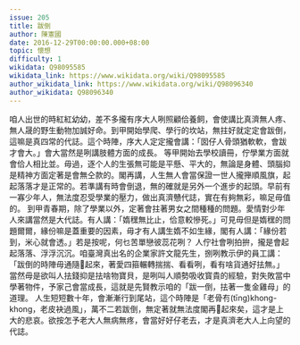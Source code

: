 ```yaml
---
issue: 205
title: 跋倒
author: 陳憲國
date: 2016-12-29T00:00:00.000+08:00
topic: 懷想
difficulty: 1
wikidata: Q98095585
wikidata_link: https://www.wikidata.org/wiki/Q98095585
author_wikidata_link: https://www.wikidata.org/wiki/Q98096340
author_wikidata: Q98096340
---
```

咱人出世的時紅紅幼幼，差不多攏有序大人咧照顧佮養飼，會使講比真濟無人疼、無人晟的野生動物加誠好命。到甲開始學爬、學行的坎站，無拄好就定定會跋倒，這嘛是真四常的代誌。這个時陣，序大人定定攏會講：「囡仔人骨頭猶軟軟，會跋才會大。」會大當然是咧講肢體方面的成長。
等甲開始去學校讀冊，佇學業方面就會佮人相比並。毋過，逐个人的生張無可能是平懸、平大的，無論是身體、頭腦抑是精神方面定著是會無仝款的。閣再講，人生無人會當保證一世人攏攑順風旗，起起落落才是正常的。若準講有時會倒退，無的確就是另外一个進步的起頭。早前有一寡少年人，無法度忍受學業的壓力，做出真濟戇代誌，實在有夠無彩，嘛足毋值的。
到甲青春期，除了學業以外，定著會拄著男女之間種種的問題。愛情對少年人來講當然是大代誌。有人講：「媠䆀無比止，佮意較慘死。」可見毋但是媠䆀的問題爾爾，緣份嘛是蓋重要的因素，毋才有人講生媠不如生緣，閣有人講：「緣份若到，米心就會透。」若是按呢，何乜苦單戀彼蕊花咧？
人佇社會咧拍拚，攏是會起起落落、浮浮沉沉。咱臺灣真出名的企業家許文龍先生，捌咧教示伊的員工講：「跋倒的時陣毋通隨𬦰起來，著愛四箍輾轉揣揣、看看咧，看有啥貨通好抾無。」當然毋是欲叫人抾錢抑是抾啥物寶貝，是咧叫人順勢吸收寳貴的經驗，對失敗當中學著物件，予家己會當成長，這就是先賢教示咱的「跋一倒，抾著一隻金雞母」的道理。
人生短短數十年，會漸漸行到尾站，這个時陣是「老骨𠕇(tīng)khong-khong，老皮袂過風」，萬不二若跋倒，無定著就無法度閣再𬦰起來矣，這才是上大的悲哀。欲按怎予老大人無病無疼，會當好好仔老去，才是真濟老大人上向望的代誌。